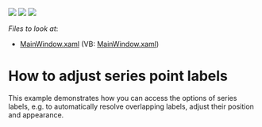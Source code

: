 <!-- default badges list -->
![](https://img.shields.io/endpoint?url=https://codecentral.devexpress.com/api/v1/VersionRange/128568491/22.2.2%2B)
[![](https://img.shields.io/badge/Open_in_DevExpress_Support_Center-FF7200?style=flat-square&logo=DevExpress&logoColor=white)](https://supportcenter.devexpress.com/ticket/details/E4603)
[![](https://img.shields.io/badge/📖_How_to_use_DevExpress_Examples-e9f6fc?style=flat-square)](https://docs.devexpress.com/GeneralInformation/403183)
<!-- default badges end -->
<!-- default file list -->
*Files to look at*:

* [MainWindow.xaml](./CS/AdjustSeriesPointLabels/MainWindow.xaml) (VB: [MainWindow.xaml](./VB/AdjustSeriesPointLabels/MainWindow.xaml))
<!-- default file list end -->
# How to adjust series point labels


<p>This example demonstrates how you can access the options of series labels, e.g. to automatically resolve overlapping labels, adjust their position and appearance.</p><br />


<br/>


